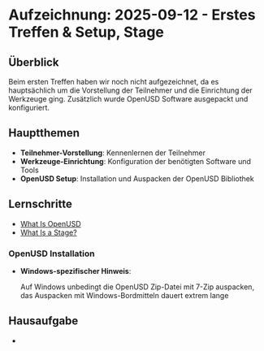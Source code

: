 # Aufzeichnung: 2025-09-12 - Erstes Treffen & Setup, Stage

## Überblick
Beim ersten Treffen haben wir noch nicht aufgezeichnet, da es hauptsächlich um die Vorstellung der Teilnehmer und die Einrichtung der Werkzeuge ging. Zusätzlich wurde OpenUSD Software ausgepackt und konfiguriert.



## Hauptthemen
- **Teilnehmer-Vorstellung**: Kennenlernen der Teilnehmer
- **Werkzeuge-Einrichtung**: Konfiguration der benötigten Software und Tools
- **OpenUSD Setup**: Installation und Auspacken der OpenUSD Bibliothek

## Lernschritte
- [What Is OpenUSD](https://nvidia-omniverse.github.io/LearnOpenUSD/what-openusd/index.html)
- [What Is a Stage?](https://nvidia-omniverse.github.io/LearnOpenUSD/stage-setting/stage.html)



### OpenUSD Installation
- **Windows-spezifischer Hinweis**: 

    Auf Windows unbedingt die OpenUSD Zip-Datei mit 7-Zip auspacken, das Auspacken mit Windows-Bordmitteln dauert extrem lange

## Hausaufgabe 
-